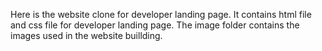 Here is the website clone for developer landing page.
It contains html file and css file for developer landing page.
The image folder contains the images used in the website buillding.
